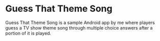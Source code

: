 # Guess That Theme Song

Guess That Theme Song is a sample Android app by me where players guess a TV show theme song through multiple choice answers after a portion of it is played.

